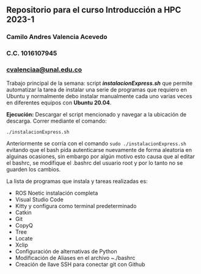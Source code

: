 ## Repositorio para el curso Introducción a HPC 2023-1
### Camilo Andres Valencia Acevedo
### C.C. 1016107945
### cvalenciaa@unal.edu.co

Trabajo principal de la semana: script ***instalacionExpress.sh*** que permite automatizar la tarea de instalar una serie de programas que requiero en Ubuntu y normalmente debo instalar manualmente cada uno varias veces en diferentes equipos con **Ubuntu 20.04**.


**Ejecución:** Descargar el script mencionado y navegar a la ubicación de descarga. Correr mediante el comando:
```console
./instalacionExpress.sh
```
Anteriormente se corría con el comando `sudo ./instalacionExpress.sh`  evitando que el bash pida autenticarse nuevamente de forma aleatoria en alguinas ocasiones, sin embargo por algún motivo esto causa que al editar el bashrc, se modifique el .bashrc del usuario root y por lo tanto no se guarden los cambios.

La lista de programas que instala y tareas realizadas es:
- ROS Noetic instalación completa
- Visual Studio Code
- Kitty y configura como terminal predeterminado
- Catkin
- Git
- CopyQ
- Tree
- Locate
- Xclip
- Configuración de alternativas de Python
- Modificación de Aliases en el archivo ~./bashrc
- Creación de llave SSH para conectar git con Github